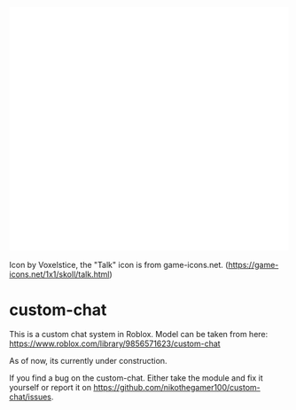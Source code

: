 ![icon](https://github.com/nikothegamer100/custom-chat/blob/main/icon.png)

Icon by Voxelstice, the "Talk" icon is from game-icons.net. (https://game-icons.net/1x1/skoll/talk.html)

# custom-chat
This is a custom chat system in Roblox. Model can be taken from here: https://www.roblox.com/library/9856571623/custom-chat

As of now, its currently under construction.

If you find a bug on the custom-chat. Either take the module and fix it yourself or report it on https://github.com/nikothegamer100/custom-chat/issues.
